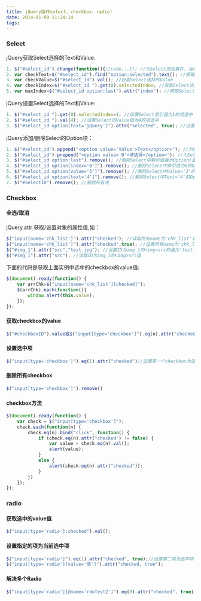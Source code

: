 ```yaml
---
title: jQuery操作select、checkbox、radio!
date: 2014-01-09 11:24:14
tags:
---
```

### Select
jQuery获取Select选择的Text和Value: 
``` javascript
1. $("#select_id").change(function(){//code...}); //为Select添加事件，当选择其中一项时触发 
2. var checkText=$("#select_id").find("option:selected").text(); //获取Select选择的Text 
3. var checkValue=$("#select_id").val(); //获取Select选择的Value 
4. var checkIndex=$("#select_id ").get(0).selectedIndex; //获取Select选择的索引值 
5. var maxIndex=$("#select_id option:last").attr("index"); //获取Select最大的索引值
```
jQuery设置Select选择的Text和Value:
``` javascript
1. $("#select_id ").get(0).selectedIndex=1; //设置Select索引值为1的项选中 
2. $("#select_id ").val(4); //设置Select的Value值为4的项选中 
3. $("#select_id option[text='jQuery']").attr("selected", true); //设置Select的Text值为jQuery的项选中
```
jQuery添加/删除Select的Option项： 
``` javascript
1. $("#select_id").append("<option value='Value'>Text</option>"); //为Select追加一个Option(下拉项) 
2. $("#select_id").prepend("<option value='0'>请选择</option>"); //为Select插入一个Option(第一个位置) 
3. $("#select_id option:last").remove(); //删除Select中索引值最大Option(最后一个) 
4. $("#select_id option[index='0']").remove(); //删除Select中索引值为0的Option(第一个) 
5. $("#select_id option[value='3']").remove(); //删除Select中Value='3'的Option 
6. $("#select_id option[text='4']").remove(); //删除Select中Text='4'的Option 
7. $("#SelectID").remove(); //删除所有项
```
### Checkbox
#### 全选/取消
jQuery.attr 获取/设置对象的属性值,如：
``` javascript
$("input[name='chk_list']").attr("checked"); //读取所有name为'chk_list'对象的状态（是否选中） 
$("input[name='chk_list']").attr("checked",true); //设置所有name为'chk_list'对象的checked为true 
$("#img_1").attr("src","test.jpg"); //设置ID为img_1的<img>src的值为'test.jpg' 
$("#img_1").attr("src"); //读取ID为img_1的<img>src值
```
下面的代码是获取上面实例中选中的checkbox的value值:
``` javascript    
$(document).ready(function() {    
    var arrChk=$("input[name='chk_list'][checked]");    
    $(arrChk).each(function(){    
        window.alert(this.value);    
    });    
});
```
#### 获取checkbox的value 
``` javascript
$("#checkboxID").value或$("input[type='checkbox']").eq(n).attr("checked").value
```
#### 设置选中项 
``` javascript
$("input[type='checkbox']").eq(1).attr("checked")//设置第一个checkbox为选中的项
```
#### 删除所有checkbox
``` javascript
$("input[type='checkbox']").remove()
```
#### checkbox方法
``` javascript
$(document).ready(function() {    
    var check = $("input[type='checkbox']");    
    check.each(function(n) {    
        check.eq(n).bind("click", function() {    
            if (check.eq(n).attr("checked") != false) {    
                var value = check.eq(n).val();    
                alert(value);    
            }    
            else {    
                alert(check.eq(n).attr("checked"));    
            }    
        })    
    });    
});
```
### radio
#### 获取选中的value值 
``` javascript
$("input[type='radio']:checked").val();
```
#### 设置指定的项为当前选中项 
``` javascript
$("input[type='radio']").eq(1).attr("checked", true);//设置第二项为选中项 
$("input[type='radio'][value='值']").attr("checked, true");
```
#### 解决多个Radio
``` javascript
$("input[type='radio'][@name='rdoTest2']").eq(0).attr("checked", true);




